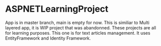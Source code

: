 # ASPNETLearningProject
App is in master branch, main is empty for now. This is similiar to Multi layered app, it is WIP project that was abandonned. These projects are all for learning purposes. This one is for text articles management. It uses EntityFramework and Identity Framework.
